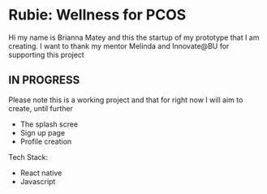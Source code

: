 # Rubie: Wellness for PCOS
Hi my name is Brianna Matey and this the startup of my prototype that I am creating.
I want to thank my mentor Melinda and Innovate@BU for supporting this project

## IN PROGRESS
Please note this is a working project and that for right now I will aim to create, until further
 - The splash scree
 - Sign up page
 - Profile creation


Tech Stack:
- React native
- Javascript

